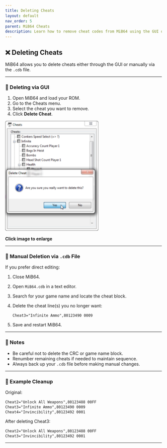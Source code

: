 ```yaml
---
title: Deleting Cheats
layout: default
nav_order: 5
parent: MiB64 Cheats
description: Learn how to remove cheat codes from MiB64 using the GUI or manually.
---
```



## ❌ <a name="deleting-cheats">Deleting Cheats</a>

MiB64 allows you to delete cheats either through the GUI or manually via the `.cdb` file.

---

### 🧪 Deleting via GUI

1. Open MiB64 and load your ROM.
2. Go to the Cheats menu.
3. Select the cheat you want to remove.
4. Click **Delete Cheat**.

<a href="./assets/images/01/Del21.png" target="_blank">
  <img src="./assets/images/01/Del21-255x300.png" alt="Delete Cheat GUI" width="300" />
</a>
<p class="has-text-align-center"><strong>Click image to enlarge</strong></p>
<!-- ClauseEcho: Del21 Interactive Image -->

---

### 🧾 Manual Deletion via `.cdb` File

If you prefer direct editing:

1. Close MiB64.
2. Open `MiB64.cdb` in a text editor.
3. Search for your game name and locate the cheat block.
4. Delete the cheat line(s) you no longer want:
   ```text
   Cheat3="Infinite Ammo",80123490 0009
   ```

5. Save and restart MiB64.

---

### 🧠 Notes

- Be careful not to delete the CRC or game name block.
- Renumber remaining cheats if needed to maintain sequence.
- Always back up your `.cdb` file before making manual changes.

---

### 🧷 Example Cleanup

Original:
```text
Cheat2="Unlock All Weapons",80123488 00FF
Cheat3="Infinite Ammo",80123490 0009
Cheat4="Invincibility",80123492 0001
```

After deleting Cheat3:
```text
Cheat2="Unlock All Weapons",80123488 00FF
Cheat3="Invincibility",80123492 0001
```

---

<!-- ClauseLock: Deleting Cheats Section Echoed -->
